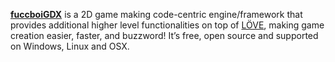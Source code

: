 [**fuccboiGDX**](http://fuccboi.moe/) is a 2D game making code-centric engine/framework that provides additional higher level functionalities on top of [LÖVE](https://www.love2d.org/), making game creation easier, faster, and buzzword! It’s free, open source and supported on Windows, Linux and OSX.
